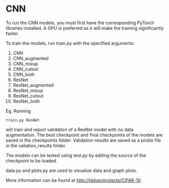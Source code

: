 # CNN
To run the CNN models, you must first have the corresponding PyTorch libraries installed. A GPU is preferred as it will make the training significantly faster.

To train the models, run train.py with the specified arguments: 
1. CNN
2. CNN_augmented
3. CNN_mixup
4. CNN_cutout
5. CNN_both
6. ResNet
7. ResNet_augmented
8. ResNet_mixup
9. ResNet_cutout
10. ResNet_both

Eg. Running 
```buildoutcfg
train.py ResNet
```
 will train and report validation of a ResNet model with no data augmentation. The best checkpoint and final checkpoints of the models are saved in the checkpoints folder. Validation results are saved as a pickle file in the valiation_results folder. 
 
 The models can be tested using test.py by editing the source of the checkpoint to be loaded. 
 
 data.py and plots.py are used to visualize data and graph plots.
 
 More information can be found at [http://jiebao/projects/CIFAR-10](http://jiebao/projects/CIFAR-10).
